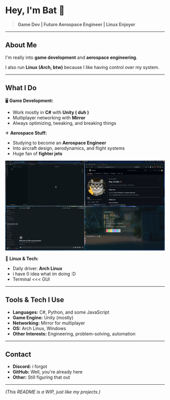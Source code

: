 # Hey, I'm Bat 🦇  

> **Game Dev | Future Aerospace Engineer | Linux Enjoyer**  

---

## About Me  
I'm really into **game development** and **aerospace engineering**.  

I also run **Linux (Arch, btw)** because I like having control over my system. 

---

## What I Do  
🖥 **Game Development:**  
- Work mostly in **C#** with **Unity ( duh )**  
- Multiplayer networking with **Mirror**  
- Always optimizing, tweaking, and breaking things  

✈ **Aerospace Stuff:**  
- Studying to become an **Aerospace Engineer**  
- Into aircraft design, aerodynamics, and flight systems
- Huge fan of **fighter jets**

![cool gif](https://github.com/BatResy/BatResy/blob/main/screenshot.png)



🐧 **Linux & Tech:**  
- Daily driver: **Arch Linux**  
- i have 0 idea what im doing :D
- Terminal <<< GUI  

---

## Tools & Tech I Use  
- **Languages:** C#, Python, and some JavaScript  
- **Game Engine:** Unity (mostly)  
- **Networking:** Mirror for multiplayer  
- **OS:** Arch Linux, Windows  
- **Other Interests:** Engineering, problem-solving, automation  

---

## Contact  
- **Discord:** i forgot  
- **GitHub:** Well, you're already here  
- **Other:** Still figuring that out  

---

_(This README is a WIP, just like my projects.)_  
